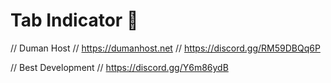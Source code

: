 # Tab Indicator 🤩

 // Duman Host
// https://dumanhost.net
// https://discord.gg/RM59DBQq6P 

// Best Development
// https://discord.gg/Y6m86ydB

